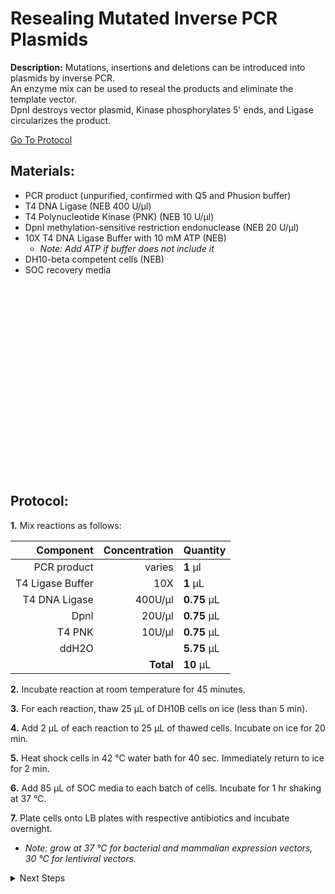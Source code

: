 Resealing Mutated Inverse PCR Plasmids
================================================================================
**Description:** Mutations, insertions and deletions can be introduced into plasmids by inverse PCR.<br/>
An enzyme mix can be used to reseal the products and eliminate the template vector. <br/>
DpnI destroys vector plasmid, Kinase phosphorylates 5' ends, and Ligase circularizes the product.

[Go To Protocol](#protocol)

Materials:
--------------------------------------------------------------------------------

  * PCR product (unpurified, confirmed with Q5 and Phusion buffer) 
  * T4 DNA Ligase (NEB 400 U/µl)
  * T4 Polynucleotide Kinase (PNK) (NEB 10 U/µl)
  * DpnI methylation-sensitive restriction endonuclease (NEB 20 U/µl)
  * 10X T4 DNA Ligase Buffer with 10 mM ATP (NEB)
    * *Note: Add ATP if buffer does not include it*
  * DH10-beta competent cells (NEB)
  * SOC recovery media
  
<br/><br/><br/><br/><br/><br/><br/><br/><br/><br/><br/><br/><br/><br/><br/><br/><br/><br/>

Protocol:
--------------------------------------------------------------------------------

**1.** Mix reactions as follows:

  | Component | Concentration | Quantity | 
  | ---------: | ---------: | :---------- |
  | PCR product | varies | **1**  µl | 
  | T4 Ligase Buffer | 10X | **1**  µL |
  | T4 DNA Ligase | 400U/µl | **0.75**  µL |  
  | DpnI | 20U/µl | **0.75**  µL | 
  | T4 PNK | 10U/µl | **0.75**  µL | 
  | ddH2O || **5.75**  µL |
  || **Total** | **10** µL |
  
**2.** Incubate reaction at room temperature for 45 minutes.

**3.** For each reaction, thaw 25 µL of DH10B cells on ice (less than 5 min).

**4.** Add 2 µL of each reaction to 25 µL of thawed cells. Incubate on ice for 20 min.

**5.** Heat shock cells in 42 °C water bath for 40 sec. Immediately return to ice for 2 min.

**6.** Add 85 µL of SOC media to each batch of cells. Incubate for 1 hr shaking at 37 °C.

**7.** Plate cells onto LB plates with respective antibiotics and incubate overnight.
 * _Note: grow at 37 °C for bacterial and mammalian expression vectors, 30 °C for lentiviral vectors._

<details>
  <summary>Next Steps</summary>
  

</p> <a href="https://www.thermofisher.com/document-connect/document-connect.html?url=https%3A%2F%2Fassets.thermofisher.com%2FTFS-Assets%2FLSG%2Fmanuals%2FMAN0013117_GeneJET_Plasmid_Miniprep_UG.pdf&title=VXNlciBHdWlkZTogR2VuZUpFVCBQbGFzbWlkIE1pbmlwcmVwIEtpdA==">
GeneJet Plasmid Miniprep</a>

</p> <a href="../General/Restriction-Digest.md">
Restriction Digest</a>

</details>
